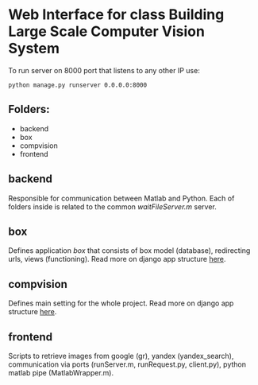 Web Interface for class Building Large Scale Computer Vision System
===================================================================

To run server on 8000 port that listens to any other IP use:

```python manage.py runserver 0.0.0.0:8000```

Folders:
--------

* backend
* box
* compvision
* frontend


backend
---------
Responsible for communication between Matlab and Python. Each of folders inside is related to the common *waitFileServer.m* server.

box
---
Defines application *box* that consists of box model (database), redirecting urls, views (functioning). Read more on django app structure [here](https://docs.djangoproject.com/en/dev/intro/tutorial01/).

compvision
----------
Defines main setting for the whole project. Read more on django app structure [here](https://docs.djangoproject.com/en/dev/intro/tutorial01/#creating-a-project).

frontend
--------
Scripts to retrieve images from google (gr), yandex (yandex_search), communication via ports (runServer.m, runRequest.py, client.py), python matlab pipe (MatlabWrapper.m).

